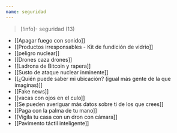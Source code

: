 ```yaml
---
name: seguridad
---
```

> [!info]- seguridad (13)

- [[Apagar fuego con sonido]]
- [[Productos irresponsables - Kit de fundición de vidrio]]
- [[peligro nuclear]]
- [[Drones caza drones]]
- [[Ladrona de Bitcoin y rapera]]
- [[Susto de ataque nuclear inminente]]
- [[¿Quién puede saber mi ubicación? (igual más gente de la que imaginas)]]
- [[Fake news]]
- [[vacas con ojos en el culo]]
- [[Se pueden averiguar más datos sobre ti de los que crees]]
- [[Paga con la palma de tu mano]]
- [[Vigila tu casa con un dron con cámara]]
- [[Pavimento táctil inteligente]]